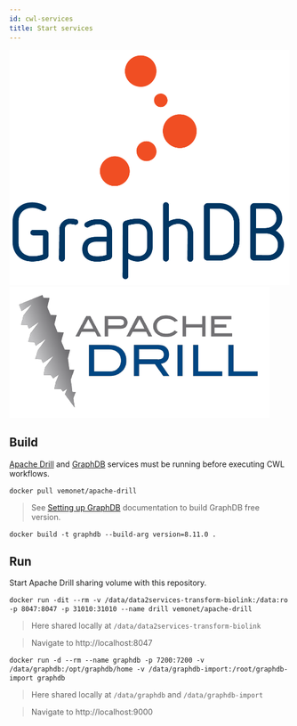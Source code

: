 ```yaml
---
id: cwl-services
title: Start services
---
```


[![GraphDB](/img/graphdb-logo.png)](https://ontotext.com/products/graphdb/)
[![Apache Drill](/img/drill-logo.png)](https://github.com/amalic/apache-drill)

## Build

[Apache Drill](https://github.com/amalic/apache-drill) and [GraphDB](https://github.com/MaastrichtU-IDS/graphdb/) services must be running before executing CWL workflows.

```shell
docker pull vemonet/apache-drill
```

> See [Setting up GraphDB](/docs/guide-graphdb) documentation to build GraphDB free version.

```shell
docker build -t graphdb --build-arg version=8.11.0 .
```

## Run 

Start Apache Drill sharing volume with this repository.

```shell
docker run -dit --rm -v /data/data2services-transform-biolink:/data:ro -p 8047:8047 -p 31010:31010 --name drill vemonet/apache-drill
```

> Here shared locally at `/data/data2services-transform-biolink`

> Navigate to http://localhost:8047


```shell
docker run -d --rm --name graphdb -p 7200:7200 -v /data/graphdb:/opt/graphdb/home -v /data/graphdb-import:/root/graphdb-import graphdb
```

> Here shared locally at `/data/graphdb` and `/data/graphdb-import`

> Navigate to http://localhost:9000